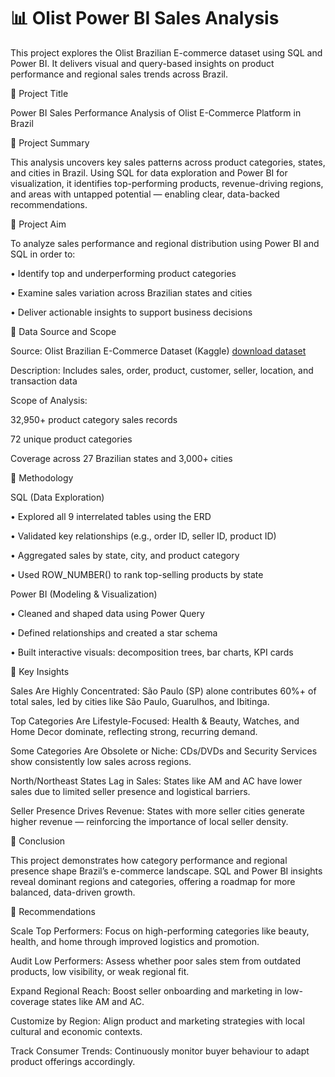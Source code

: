 # 📊 Olist Power BI Sales Analysis
This project explores the Olist Brazilian E-commerce dataset using SQL and Power BI. It delivers visual and query-based insights on product performance and regional sales trends across Brazil.

📌 Project Title

Power BI Sales Performance Analysis of Olist E-Commerce Platform in Brazil

📌 Project Summary

This analysis uncovers key sales patterns across product categories, states, and cities in Brazil. Using SQL for data exploration and Power BI for visualization, it identifies top-performing products, revenue-driving regions, and areas with untapped potential — enabling clear, data-backed recommendations.

📌 Project Aim

To analyze sales performance and regional distribution using Power BI and SQL in order to:

•	Identify top and underperforming product categories

•	Examine sales variation across Brazilian states and cities

•	Deliver actionable insights to support business decisions

📌 Data Source and Scope

Source: Olist Brazilian E-Commerce Dataset (Kaggle) [download dataset](https://www.kaggle.com/datasets/olistbr/brazilian-ecommerce)

Description: Includes sales, order, product, customer, seller, location, and transaction data

Scope of Analysis:

32,950+ product category sales records

72 unique product categories

Coverage across 27 Brazilian states and 3,000+ cities

📌 Methodology

SQL (Data Exploration)

•	Explored all 9 interrelated tables using the ERD

•	Validated key relationships (e.g., order ID, seller ID, product ID)

•	Aggregated sales by state, city, and product category

•	Used ROW_NUMBER() to rank top-selling products by state

Power BI (Modeling & Visualization)

•	Cleaned and shaped data using Power Query

•	Defined relationships and created a star schema

•	Built interactive visuals: decomposition trees, bar charts, KPI cards

📌 Key Insights

Sales Are Highly Concentrated: São Paulo (SP) alone contributes 60%+ of total sales, led by cities like São Paulo, Guarulhos, and Ibitinga.

Top Categories Are Lifestyle-Focused: Health & Beauty, Watches, and Home Decor dominate, reflecting strong, recurring demand.

Some Categories Are Obsolete or Niche: CDs/DVDs and Security Services show consistently low sales across regions.

North/Northeast States Lag in Sales: States like AM and AC have lower sales due to limited seller presence and logistical barriers.

Seller Presence Drives Revenue: States with more seller cities generate higher revenue — reinforcing the importance of local seller density.

📌 Conclusion

This project demonstrates how category performance and regional presence shape Brazil’s e-commerce landscape. SQL and Power BI insights reveal dominant regions and categories, offering a roadmap for more balanced, data-driven growth.

📌 Recommendations

Scale Top Performers: Focus on high-performing categories like beauty, health, and home through improved logistics and promotion.

Audit Low Performers: Assess whether poor sales stem from outdated products, low visibility, or weak regional fit.

Expand Regional Reach: Boost seller onboarding and marketing in low-coverage states like AM and AC.

Customize by Region: Align product and marketing strategies with local cultural and economic contexts.

Track Consumer Trends: Continuously monitor buyer behaviour to adapt product offerings accordingly.



